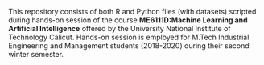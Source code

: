 This repository consists of both R and Python files (with datasets) scripted during hands-on session of the course **ME6111D:Machine Learning and Artificial Intelligence** offered by the University National Institute of Technology Calicut.
Hands-on session is employed for M.Tech Industrial Engineering and Management students (2018-2020) during their second winter semester.
